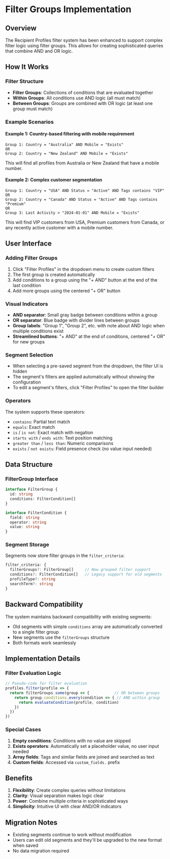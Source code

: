 # Filter Groups Implementation

## Overview
The Recipient Profiles filter system has been enhanced to support complex filter logic using filter groups. This allows for creating sophisticated queries that combine AND and OR logic.

## How It Works

### Filter Structure
- **Filter Groups**: Collections of conditions that are evaluated together
- **Within Groups**: All conditions use AND logic (all must match)
- **Between Groups**: Groups are combined with OR logic (at least one group must match)

### Example Scenarios

#### Example 1: Country-based filtering with mobile requirement
```
Group 1: Country = "Australia" AND Mobile = "Exists"
OR
Group 2: Country = "New Zealand" AND Mobile = "Exists"
```
This will find all profiles from Australia or New Zealand that have a mobile number.

#### Example 2: Complex customer segmentation
```
Group 1: Country = "USA" AND Status = "Active" AND Tags contains "VIP"
OR
Group 2: Country = "Canada" AND Status = "Active" AND Tags contains "Premium"
OR
Group 3: Last Activity > "2024-01-01" AND Mobile = "Exists"
```
This will find VIP customers from USA, Premium customers from Canada, or any recently active customer with a mobile number.

## User Interface

### Adding Filter Groups
1. Click "Filter Profiles" in the dropdown menu to create custom filters
2. The first group is created automatically
3. Add conditions to a group using the "+ AND" button at the end of the last condition
4. Add more groups using the centered "+ OR" button

### Visual Indicators
- **AND separator**: Small gray badge between conditions within a group
- **OR separator**: Blue badge with divider lines between groups
- **Group labels**: "Group 1", "Group 2", etc. with note about AND logic when multiple conditions exist
- **Streamlined buttons**: "+ AND" at the end of conditions, centered "+ OR" for new groups

### Segment Selection
- When selecting a pre-saved segment from the dropdown, the filter UI is hidden
- The segment's filters are applied automatically without showing the configuration
- To edit a segment's filters, click "Filter Profiles" to open the filter builder

### Operators
The system supports these operators:
- `contains`: Partial text match
- `equals`: Exact match
- `is` / `is not`: Exact match with negation
- `starts with` / `ends with`: Text position matching
- `greater than` / `less than`: Numeric comparisons
- `exists` / `not exists`: Field presence check (no value input needed)

## Data Structure

### FilterGroup Interface
```typescript
interface FilterGroup {
  id: string
  conditions: FilterCondition[]
}

interface FilterCondition {
  field: string
  operator: string
  value: string
}
```

### Segment Storage
Segments now store filter groups in the `filter_criteria`:
```typescript
filter_criteria: {
  filterGroups?: FilterGroup[]     // New grouped filter support
  conditions?: FilterCondition[]   // Legacy support for old segments
  profileType?: string
  searchTerm?: string
}
```

## Backward Compatibility
The system maintains backward compatibility with existing segments:
- Old segments with simple `conditions` array are automatically converted to a single filter group
- New segments use the `filterGroups` structure
- Both formats work seamlessly

## Implementation Details

### Filter Evaluation Logic
```typescript
// Pseudo-code for filter evaluation
profiles.filter(profile => {
  return filterGroups.some(group => {           // OR between groups
    return group.conditions.every(condition => { // AND within group
      return evaluateCondition(profile, condition)
    })
  })
})
```

### Special Cases
1. **Empty conditions**: Conditions with no value are skipped
2. **Exists operators**: Automatically set a placeholder value, no user input needed
3. **Array fields**: Tags and similar fields are joined and searched as text
4. **Custom fields**: Accessed via `custom_fields.` prefix

## Benefits
1. **Flexibility**: Create complex queries without limitations
2. **Clarity**: Visual separation makes logic clear
3. **Power**: Combine multiple criteria in sophisticated ways
4. **Simplicity**: Intuitive UI with clear AND/OR indicators

## Migration Notes
- Existing segments continue to work without modification
- Users can edit old segments and they'll be upgraded to the new format when saved
- No data migration required

